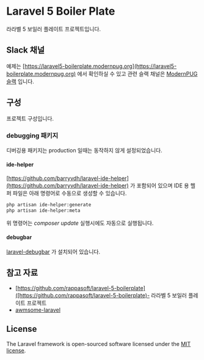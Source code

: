 # Laravel 5 Boiler Plate

라라벨 5 보일러 플레이트 프로젝트입니다.



## Slack 채널

예제는 [https://laravel5-boilerplate.modernpug.org](https://laravel5-boilerplate.modernpug.org) 에서 확인하실 수 있고 관련 슬랙 채널은 [ModernPUG 슬랙](https://modernpug.slack.com/archives/laravel-boiler-plate) 입니다.



## 구성

프로젝트 구성입니다.

### debugging 패키지

디버깅용 패키지는 production 일때는 동작하지 않게 설정되었습니다.

#### ide-helper

[https://github.com/barryvdh/laravel-ide-helper](https://github.com/barryvdh/laravel-ide-helper) 가 포함되어 있으며 IDE 용 헬퍼 파일은 아래 명령어로 수동으로 생성할 수 있습니다.

```sh
php artisan ide-helper:generate
php artisan ide-helper:meta
```

위 명령어는 *composer update* 실행시에도 자동으로 실행됩니다.

#### debugbar

[laravel-debugbar](https://github.com/barryvdh/laravel-debugbar) 가 설치되어 있습니다.



## 참고 자료

- [https://github.com/rappasoft/laravel-5-boilerplate]([https://github.com/rappasoft/laravel-5-boilerplate)- 라라벨 5 보일러 플레이트 프로젝트
- [awmsome-laravel](https://github.com/chiraggude/awesome-laravel) 

## License

The Laravel framework is open-sourced software licensed under the [MIT license](http://opensource.org/licenses/MIT).
